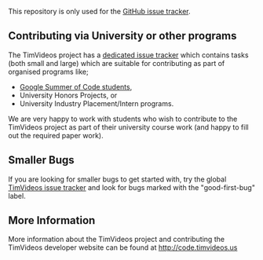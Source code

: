 This repository is only used for the
[GitHub issue tracker](https://github.com/timvideos/getting-started/issues).

## Contributing via University or other programs

The TimVideos project has a
[dedicated issue tracker](https://github.com/timvideos/getting-started/issues)
which contains tasks (both small and large) which are suitable for
contributing as part of organised programs like;

 * [Google Summer of Code students](https://code.timvideos.us/summer-of-code/),
 * University Honors Projects, or
 * University Industry Placement/Intern programs.

We are very happy to work with students who wish to contribute to the TimVideos
project as part of their university course work (and happy to fill out the
required paper work).

## Smaller Bugs

If you are looking for smaller bugs to get started with, try the global
[TimVideos issue tracker](https://github.com/issues?q=is%3Aopen+is%3Aissue+user%3Atimvideos)
and look for bugs marked with the "good-first-bug" label.

## More Information

More information about the TimVideos project and contributing the TimVideos
developer website can be found at http://code.timvideos.us

